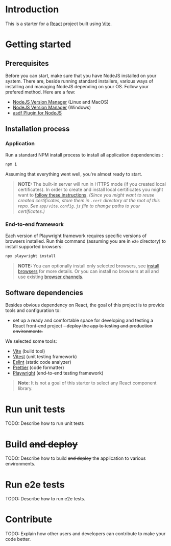 # Introduction
This is a starter for a [React](https://reactjs.org/) project built using [Vite](https://vitejs.dev/).

# Getting started

## Prerequisites

Before you can start, make sure that you have NodeJS installed on your system. There are, beside running standard installers, various ways of installing and managing NodeJS depending on your OS. Follow your prefered method. Here are a few:

- [NodeJS Version Manager](https://github.com/nvm-sh/nvm) (Linux and MacOS)
- [NodeJS Version Manager](https://github.com/coreybutler/nvm-windows) (Windows)
- [asdf Plugin for NodeJS](https://github.com/asdf-vm/asdf-nodejs)

## Installation process

### Application

Run a standard NPM install process to install all application dependencies :

```sh
npm i
```

Assuming that everything went well, you're almost ready to start.

> **NOTE:** The built-in server will run in HTTPS mode (if you created local certificates). In order to create and install local certificates you might want to [follow these instructions](https://stackoverflow.com/questions/69417788/vite-https-on-localhost). _(Since you might want to reuse created certificates, store them in `.cert` directory at the root of this repo. See `app/vite.config.js` file to change paths to your certificates.)_

### End-to-end framework

Each version of Playwright framework requires specific versions of browsers installed. Run this command (assuming you are in `e2e` directory) to install supported browsers:

```sh
npx playwright install
```

> **NOTE:** You can optionally install only selected browsers, see [install browsers](https://playwright.dev/docs/cli#install-browsers) for more details. Or you can install no browsers at all and use existing [browser channels](https://playwright.dev/docs/browsers).


## Software dependencies

Besides obvious dependency on React, the goal of this project is to provide tools and configuration to:

- set up a ready and comfortable space for developing and testing a React front-end project
~~- deploy the app to testing and production environments.~~

We selected some tools:

- [Vite](https://vitejs.dev/) (build tool)
- [Vitest](https://vitest.dev/) (unit testing framework)
- [Eslint](https://eslint.org) (static code analyzer)
- [Prettier](https://prettier.io) (code formatter)
- [Playwright](https://playwright.dev/) (end-to-end testing framework)

> **Note**: It is not a goal of this starter to select any React component library.

# Run unit tests
TODO: Describe how to run unit tests

# Build ~~and deploy~~
TODO: Describe how to build ~~and deploy~~ the application to various environments.

# Run e2e tests
TODO: Describe how to run e2e tests.

# Contribute
TODO: Explain how other users and developers can contribute to make your code better.